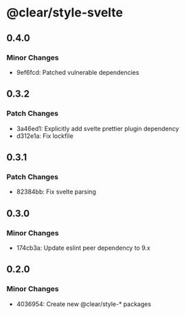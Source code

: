 # @clear/style-svelte

## 0.4.0

### Minor Changes

- 9ef6fcd: Patched vulnerable dependencies

## 0.3.2

### Patch Changes

- 3a46ed1: Explicitly add svelte prettier plugin dependency
- d312e1a: Fix lockfile

## 0.3.1

### Patch Changes

- 82384bb: Fix svelte parsing

## 0.3.0

### Minor Changes

- 174cb3a: Update eslint peer dependency to 9.x

## 0.2.0

### Minor Changes

- 4036954: Create new @clear/style-\* packages
